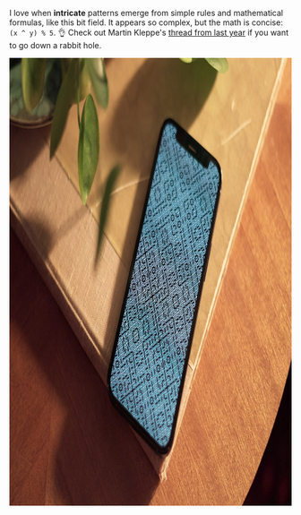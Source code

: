 ---
---

I love when **intricate** patterns emerge from simple rules and mathematical formulas, like this bit field. It appears so complex, but the math is concise: `(x ^ y) % 5`. 👌 Check out Martin Kleppe's [thread from last year](https://threadreaderapp.com/thread/1378106731386040322.html) if you want to go down a rabbit hole.

<img src="/images/intricate.jpg" alt="A phone on a table displays a full-screen black and white complex but beautiful pixel pattern." width="1200" height="800" />
